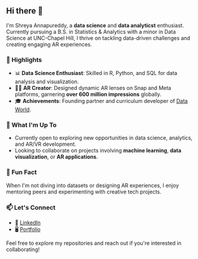 ## Hi there 👋

I'm Shreya Annapureddy, a **data science** and **data analyticst** enthusiast. Currently pursuing a B.S. in Statistics & Analytics with a minor in Data Science at UNC-Chapel Hill, I thrive on tackling data-driven challenges and creating engaging AR experiences.

### 🌟 Highlights
- 📊 **Data Science Enthusiast**: Skilled in R, Python, and SQL for data analysis and visualization.
- 👩‍💻 **AR Creator**: Designed dynamic AR lenses on Snap and Meta platforms, garnering **over 600 million impressions** globally.
- 🎓 **Achievements**: Founding partner and curriculum developer of [Data World](https://cads.cs.unc.edu/data-world/).

### 🚀 What I'm Up To
- Currently open to exploring new opportunities in data science, analytics, and AR/VR development.
- Looking to collaborate on projects involving **machine learning**, **data visualization**, or **AR applications**.

### 💬 Fun Fact
When I'm not diving into datasets or designing AR experiences, I enjoy mentoring peers and experimenting with creative tech projects.

### 📫 Let's Connect
- 💼 [LinkedIn](https://linkedin.com/in/shreyanna/)
- 🖥️ [Portfolio](https://github.com/shreyanna)

Feel free to explore my repositories and reach out if you're interested in collaborating!
